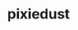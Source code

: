 ---
layout: default
title: pixiedust
name: pixiedust
fullname: ibm-cds-labs/pixiedust
description: Python Helper library for Spark IPython Notebooks
watchers: 12
stars: 12
forks: 2
languages: 
  - Python
  - Jupyter Notebook
  - HTML
  - JavaScript
  - Java

tech: 
  - Bluemix
  - Cloudant
  - dashDB
  - Jupyter
  - Spark

level: undefined
giturl: https://github.com/ibm-cds-labs/pixiedust
---